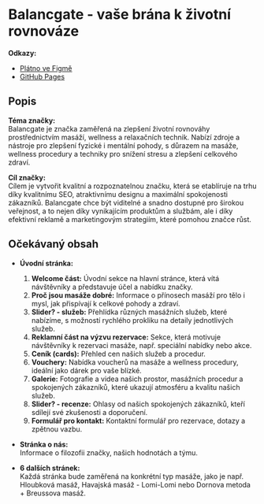 # Balancgate - vaše brána k životní rovnováze

**Odkazy:**
- [Plátno ve Figmě](https://www.figma.com/design/vshKPFW5UDYmnjZJsEAWdy/Balancgate?node-id=0-1&p=f&t=IZTZe2dKaDlxyyl8-0)
- [GitHub Pages](odkaz_na_github_pages)

## Popis

**Téma značky:**  
Balancgate je značka zaměřená na zlepšení životní rovnováhy prostřednictvím masáží, wellness a relaxačních technik. Nabízí zdroje a nástroje pro zlepšení fyzické i mentální pohody, s důrazem na masáže, wellness procedury a techniky pro snížení stresu a zlepšení celkového zdraví.

**Cíl značky:**  
Cílem je vytvořit kvalitní a rozpoznatelnou značku, která se etablíruje na trhu díky kvalitnímu SEO, atraktivnímu designu a maximální spokojenosti zákazníků. Balancgate chce být viditelné a snadno dostupné pro širokou veřejnost, a to nejen díky vynikajícím produktům a službám, ale i díky efektivní reklamě a marketingovým strategiím, které pomohou značce růst.

## Očekávaný obsah

- **Úvodní stránka:**  
  1. **Welcome část:** Úvodní sekce na hlavní stránce, která vítá návštěvníky a představuje účel a nabídku značky.  
  2. **Proč jsou masáže dobré:** Informace o přínosech masáží pro tělo i mysl, jak přispívají k celkové pohody a zdraví.  
  3. **Slider? - služeb:** Přehlídka různých masážních služeb, které nabízíme, s možností rychlého prokliku na detaily jednotlivých služeb.
  4. **Reklamní část na výzvu rezervace:** Sekce, která motivuje návštěvníky k rezervaci masáže, např. speciální nabídky nebo akce.
  5. **Ceník (cards):** Přehled cen našich služeb a procedur.
  6. **Vouchery:** Nabídka voucherů na masáže a wellness procedury, ideální jako dárek pro vaše blízké.  
  7. **Galerie:** Fotografie a videa našich prostor, masážních procedur a spokojených zákazníků, které ukazují atmosféru a kvalitu našich služeb.  
  8. **Slider? - recenze:** Ohlasy od našich spokojených zákazníků, kteří sdílejí své zkušenosti a doporučení.  
  9. **Formulář pro kontakt:** Kontaktní formulář pro rezervace, dotazy a zpětnou vazbu.  

- **Stránka o nás:**  
  Informace o filozofii značky, našich hodnotách a týmu.

- **6 dalších stránek:**  
  Každá stránka bude zaměřená na konkrétní typ masáže, jako je např. Hloubková masáž, Havajská masáž - Lomi-Lomi nebo Dornova metoda + Breussova masáž.
